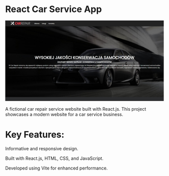 # React Car Service App

![Memory Game Screenshot](https://raw.githubusercontent.com/trenches022/react-car-service/master/car-screenshot.jpg)

A fictional car repair service website built with React.js. This project showcases a modern website for a car service business.

# Key Features:

Informative and responsive design.

Built with React.js, HTML, CSS, and JavaScript.

Developed using Vite for enhanced performance.
